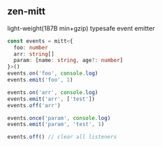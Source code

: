 ## zen-mitt

light-weight(187B min+gzip) typesafe event emitter

```ts
const events = mitt<{
  foo: number
  arr: string[]
  param: [name: string, age?: number]
}>()
events.on('foo', console.log)
events.emit('foo', 1)

events.on('arr', console.log)
events.emit('arr', ['test'])
events.off('arr')

events.once('param', console.log)
events.emit('param', 'test', 1)

events.off() // clear all listeners
```